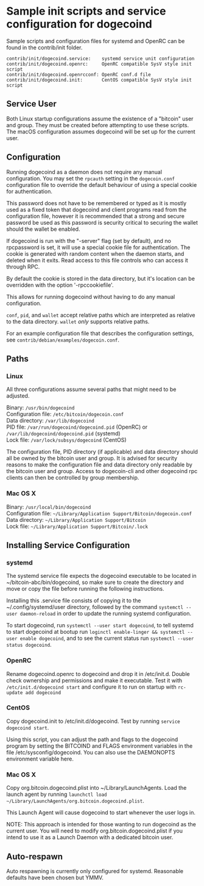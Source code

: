 Sample init scripts and service configuration for dogecoind
==========================================================

Sample scripts and configuration files for systemd and OpenRC
can be found in the contrib/init folder.

    contrib/init/dogecoind.service:    systemd service unit configuration
    contrib/init/dogecoind.openrc:     OpenRC compatible SysV style init script
    contrib/init/dogecoind.openrcconf: OpenRC conf.d file
    contrib/init/dogecoind.init:       CentOS compatible SysV style init script

Service User
---------------------------------

Both Linux startup configurations assume the existence of a "bitcoin" user
and group.  They must be created before attempting to use these scripts.
The macOS configuration assumes dogecoind will be set up for the current user.

Configuration
---------------------------------

Running dogecoind as a daemon does not require any manual configuration. You may
set the `rpcauth` setting in the `dogecoin.conf` configuration file to override
the default behaviour of using a special cookie for authentication.

This password does not have to be remembered or typed as it is mostly used
as a fixed token that dogecoind and client programs read from the configuration
file, however it is recommended that a strong and secure password be used
as this password is security critical to securing the wallet should the
wallet be enabled.

If dogecoind is run with the "-server" flag (set by default), and no rpcpassword is set,
it will use a special cookie file for authentication. The cookie is generated with random
content when the daemon starts, and deleted when it exits. Read access to this file
controls who can access it through RPC.

By default the cookie is stored in the data directory, but it's location can be overridden
with the option '-rpccookiefile'.

This allows for running dogecoind without having to do any manual configuration.

`conf`, `pid`, and `wallet` accept relative paths which are interpreted as
relative to the data directory. `wallet` *only* supports relative paths.

For an example configuration file that describes the configuration settings,
see `contrib/debian/examples/dogecoin.conf`.

Paths
---------------------------------

### Linux

All three configurations assume several paths that might need to be adjusted.

Binary:              `/usr/bin/dogecoind`\
Configuration file:  `/etc/bitcoin/dogecoin.conf`\
Data directory:      `/var/lib/dogecoind`\
PID file:            `/var/run/dogecoind/dogecoind.pid` (OpenRC) or `/var/lib/dogecoind/dogecoind.pid` (systemd)\
Lock file:           `/var/lock/subsys/dogecoind` (CentOS)

The configuration file, PID directory (if applicable) and data directory
should all be owned by the bitcoin user and group.  It is advised for security
reasons to make the configuration file and data directory only readable by the
bitcoin user and group.  Access to dogecoin-cli and other dogecoind rpc clients
can then be controlled by group membership.

### Mac OS X

Binary:              `/usr/local/bin/dogecoind`\
Configuration file:  `~/Library/Application Support/Bitcoin/dogecoin.conf`\
Data directory:      `~/Library/Application Support/Bitcoin`\
Lock file:           `~/Library/Application Support/Bitcoin/.lock`

Installing Service Configuration
-----------------------------------

### systemd

The systemd service file expects the dogecoind executable to be located in
~/bitcoin-abc/bin/dogecoind, so make sure to create the directory and move or
copy the file before running the following instructions.

Installing this .service file consists of copying it to the
~/.config/systemd/user directory, followed by the command `systemctl --user
daemon-reload` in order to update the running systemd configuration.

To start dogecoind, run `systemctl --user start dogecoind`, to tell systemd to
start dogecoind at bootup run
`loginctl enable-linger && systemctl --user enable dogecoind`, and to see the
current status run `systemctl --user status dogecoind`.

### OpenRC

Rename dogecoind.openrc to dogecoind and drop it in /etc/init.d.  Double
check ownership and permissions and make it executable.  Test it with
`/etc/init.d/dogecoind start` and configure it to run on startup with
`rc-update add dogecoind`

### CentOS

Copy dogecoind.init to /etc/init.d/dogecoind. Test by running `service dogecoind start`.

Using this script, you can adjust the path and flags to the dogecoind program by
setting the BITCOIND and FLAGS environment variables in the file
/etc/sysconfig/dogecoind. You can also use the DAEMONOPTS environment variable here.

### Mac OS X

Copy org.bitcoin.dogecoind.plist into ~/Library/LaunchAgents. Load the launch agent by
running `launchctl load ~/Library/LaunchAgents/org.bitcoin.dogecoind.plist`.

This Launch Agent will cause dogecoind to start whenever the user logs in.

NOTE: This approach is intended for those wanting to run dogecoind as the current user.
You will need to modify org.bitcoin.dogecoind.plist if you intend to use it as a
Launch Daemon with a dedicated bitcoin user.

Auto-respawn
-----------------------------------

Auto respawning is currently only configured for systemd.
Reasonable defaults have been chosen but YMMV.
